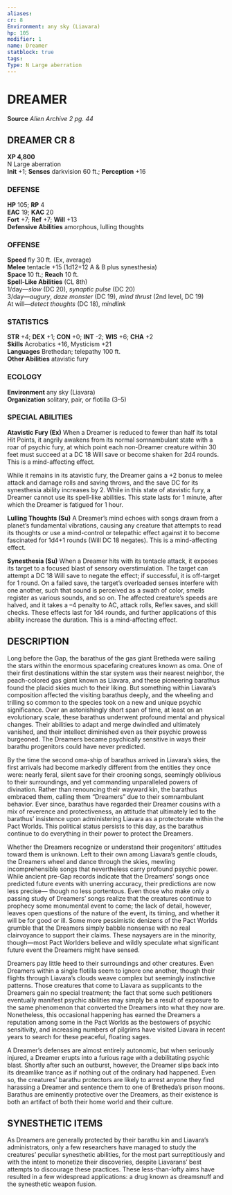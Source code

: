 ```yaml
---
aliases: 
cr: 8
Environment: any sky (Liavara)  
hp: 105
modifier: 1
name: Dreamer
statblock: true
tags: 
Type: N Large aberration  
---
```

# DREAMER

**Source** _Alien Archive 2 pg. 44_

## DREAMER CR 8

**XP 4,800**  
N Large aberration  
**Init** +1; **Senses** darkvision 60 ft.; **Perception** +16  

### DEFENSE

**HP** 105; **RP** 4  
**EAC** 19; **KAC** 20  
**Fort** +7; **Ref** +7; **Will** +13  
**Defensive Abilities** amorphous, lulling thoughts  

### OFFENSE

**Speed** fly 30 ft. (Ex, average)  
**Melee** tentacle +15 (1d12+12 A & B plus synesthesia)  
**Space** 10 ft.; **Reach** 10 ft.  
**Spell-Like Abilities** (CL 8th)  
1/day—_slow_ (DC 20), _synaptic pulse_ (DC 20)  
3/day—_augury_, _daze monster_ (DC 19), _mind thrust_ (2nd level, DC 19)  
At will—_detect thoughts_ (DC 18), _mindlink_

### STATISTICS

**STR** +4; **DEX** +1; **CON** +0; **INT** -2; **WIS** +6; **CHA** +2  
**Skills** Acrobatics +16, Mysticism +21  
**Languages** Brethedan; telepathy 100 ft.  
**Other Abilities** atavistic fury

### ECOLOGY

**Environment** any sky (Liavara)  
**Organization** solitary, pair, or flotilla (3–5)

### SPECIAL ABILITIES

**Atavistic Fury (Ex)** When a Dreamer is reduced to fewer than half its total Hit Points, it angrily awakens from its normal somnambulant state with a roar of psychic fury, at which point each non-Dreamer creature within 30 feet must succeed at a DC 18 Will save or become shaken for 2d4 rounds. This is a mind-affecting effect.

While it remains in its atavistic fury, the Dreamer gains a +2 bonus to melee attack and damage rolls and saving throws, and the save DC for its synesthesia ability increases by 2. While in this state of atavistic fury, a Dreamer cannot use its spell-like abilities. This state lasts for 1 minute, after which the Dreamer is fatigued for 1 hour.

**Lulling Thoughts (Su)** A Dreamer’s mind echoes with songs drawn from a planet’s fundamental vibrations, causing any creature that attempts to read its thoughts or use a mind-control or telepathic effect against it to become fascinated for 1d4+1 rounds (Will DC 18 negates). This is a mind-affecting effect.

**Synesthesia (Su)** When a Dreamer hits with its tentacle attack, it exposes its target to a focused blast of sensory overstimulation. The target can attempt a DC 18 Will save to negate the effect; if successful, it is off-target for 1 round. On a failed save, the target’s overloaded senses interfere with one another, such that sound is perceived as a swath of color, smells register as various sounds, and so on. The affected creature’s speeds are halved, and it takes a –4 penalty to AC, attack rolls, Reflex saves, and skill checks. These effects last for 1d4 rounds, and further applications of this ability increase the duration. This is a mind-affecting effect.

## DESCRIPTION

Long before the Gap, the barathus of the gas giant Bretheda were sailing the stars within the enormous spacefaring creatures known as oma. One of their first destinations within the star system was their nearest neighbor, the peach-colored gas giant known as Liavara, and these pioneering barathus found the placid skies much to their liking. But something within Liavara’s composition affected the visiting barathus deeply, and the wheeling and trilling so common to the species took on a new and unique psychic significance. Over an astonishingly short span of time, at least on an evolutionary scale, these barathus underwent profound mental and physical changes. Their abilities to adapt and merge dwindled and ultimately vanished, and their intellect diminished even as their psychic prowess burgeoned. The Dreamers became psychically sensitive in ways their barathu progenitors could have never predicted.

By the time the second oma-ship of barathus arrived in Liavara’s skies, the first arrivals had become markedly different from the entities they once were: nearly feral, silent save for their crooning songs, seemingly oblivious to their surroundings, and yet commanding unparalleled powers of divination. Rather than renouncing their wayward kin, the barathus embraced them, calling them “Dreamers” due to their somnambulant behavior. Ever since, barathus have regarded their Dreamer cousins with a mix of reverence and protectiveness, an attitude that ultimately led to the barathus’ insistence upon administering Liavara as a protectorate within the Pact Worlds. This political status persists to this day, as the barathus continue to do everything in their power to protect the Dreamers.

Whether the Dreamers recognize or understand their progenitors’ attitudes toward them is unknown. Left to their own among Liavara’s gentle clouds, the Dreamers wheel and dance through the skies, mewling incomprehensible songs that nevertheless carry profound psychic power. While ancient pre-Gap records indicate that the Dreamers’ songs once predicted future events with unerring accuracy, their predictions are now less precise— though no less portentous. Even those who make only a passing study of Dreamers’ songs realize that the creatures continue to prophecy some monumental event to come; the lack of detail, however, leaves open questions of the nature of the event, its timing, and whether it will be for good or ill. Some more pessimistic denizens of the Pact Worlds grumble that the Dreamers simply babble nonsense with no real clairvoyance to support their claims. These naysayers are in the minority, though—most Pact Worlders believe and wildly speculate what significant future event the Dreamers might have sensed.

Dreamers pay little heed to their surroundings and other creatures. Even Dreamers within a single flotilla seem to ignore one another, though their flights through Liavara’s clouds weave complex but seemingly instinctive patterns. Those creatures that come to Liavara as supplicants to the Dreamers gain no special treatment; the fact that some such petitioners eventually manifest psychic abilities may simply be a result of exposure to the same phenomenon that converted the Dreamers into what they now are. Nonetheless, this occasional happening has earned the Dreamers a reputation among some in the Pact Worlds as the bestowers of psychic sensitivity, and increasing numbers of pilgrims have visited Liavara in recent years to search for these peaceful, floating sages.

A Dreamer’s defenses are almost entirely autonomic, but when seriously injured, a Dreamer erupts into a furious rage with a debilitating psychic blast. Shortly after such an outburst, however, the Dreamer slips back into its dreamlike trance as if nothing out of the ordinary had happened. Even so, the creatures’ barathu protectors are likely to arrest anyone they find harassing a Dreamer and sentence them to one of Bretheda’s prison moons. Barathus are eminently protective over the Dreamers, as their existence is both an artifact of both their home world and their culture.

## SYNESTHETIC ITEMS

As Dreamers are generally protected by their barathu kin and Liavara’s administrators, only a few researchers have managed to study the creatures’ peculiar synesthetic abilities, for the most part surreptitiously and with the intent to monetize their discoveries, despite Liavarans’ best attempts to discourage these practices. These less-than-lofty aims have resulted in a few widespread applications: a drug known as dreamsnuff and the synesthetic weapon fusion.
